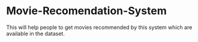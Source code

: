 # Movie-Recomendation-System
This will help people to get movies recommended by this system which are available in the dataset.
